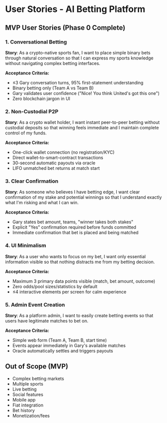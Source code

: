 # User Stories - AI Betting Platform

## MVP User Stories (Phase 0 Complete)

### 1. Conversational Betting
**Story**: As a crypto-native sports fan, I want to place simple binary bets through natural conversation so that I can express my sports knowledge without navigating complex betting interfaces.

**Acceptance Criteria:**
- ≤3 Gary conversation turns, 95% first-statement understanding  
- Binary betting only (Team A vs Team B)
- Gary validates user confidence ("Nice! You think United's got this one")
- Zero blockchain jargon in UI

### 2. Non-Custodial P2P
**Story**: As a crypto wallet holder, I want instant peer-to-peer betting without custodial deposits so that winning feels immediate and I maintain complete control of my funds.

**Acceptance Criteria:**
- One-click wallet connection (no registration/KYC)
- Direct wallet-to-smart-contract transactions  
- 30-second automatic payouts via oracle
- LIFO unmatched bet returns at match start

### 3. Clear Confirmation  
**Story**: As someone who believes I have betting edge, I want clear confirmation of my stake and potential winnings so that I understand exactly what I'm risking and what I can win.

**Acceptance Criteria:**
- Gary states bet amount, teams, "winner takes both stakes"
- Explicit "Yes" confirmation required before funds committed
- Immediate confirmation that bet is placed and being matched

### 4. UI Minimalism
**Story**: As a user who wants to focus on my bet, I want only essential information visible so that nothing distracts me from my betting decision.

**Acceptance Criteria:**
- Maximum 3 primary data points visible (match, bet amount, outcome)
- Zero odds/pool sizes/statistics by default  
- ≤4 interactive elements per screen for calm experience

### 5. Admin Event Creation
**Story**: As a platform admin, I want to easily create betting events so that users have legitimate matches to bet on.

**Acceptance Criteria:**
- Simple web form (Team A, Team B, start time)
- Events appear immediately in Gary's available matches
- Oracle automatically settles and triggers payouts

## Out of Scope (MVP)
- Complex betting markets
- Multiple sports  
- Live betting
- Social features
- Mobile app
- Fiat integration
- Bet history
- Monetization/fees